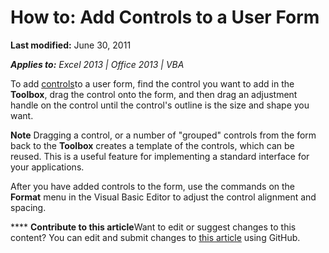 
# How to: Add Controls to a User Form

 **Last modified:** June 30, 2011

 _**Applies to:** Excel 2013 | Office 2013 | VBA_

To add  [controls](a85149e1-459e-f83b-3171-467a7e29ca28.md)to a user form, find the control you want to add in the  **Toolbox**, drag the control onto the form, and then drag an adjustment handle on the control until the control's outline is the size and shape you want.


**Note**  Dragging a control, or a number of "grouped" controls from the form back to the  **Toolbox** creates a template of the controls, which can be reused. This is a useful feature for implementing a standard interface for your applications.

After you have added controls to the form, use the commands on the  **Format** menu in the Visual Basic Editor to adjust the control alignment and spacing.

****   **Contribute to this article**Want to edit or suggest changes to this content? You can edit and submit changes to  [this article](https://github.com/jhershey00/VBA_Excel_Test/OpenXMLCon/articles/a545be34-b5ed-0146-8de7-422dd4732817.md) using GitHub.

